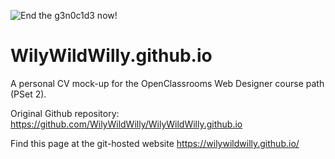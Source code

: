 ![End the g3n0c1d3 now!](https://badgen.net/badge/%F0%9F%87%B5%F0%9F%87%B8%23FreePalestine/%23CeasefireNOW/red?labelColor=green&scale=2)
# WilyWildWilly.github.io

A personal CV mock-up for the OpenClassrooms Web Designer course path (PSet 2).


Original Github repository: https://github.com/WilyWildWilly/WilyWildWilly.github.io

Find this page at the git-hosted website https://wilywildwilly.github.io/

